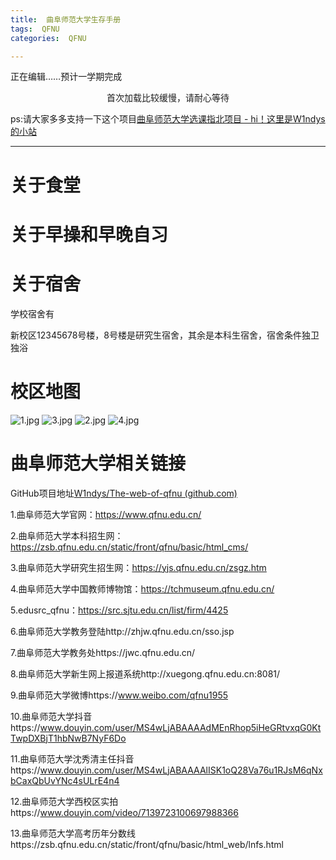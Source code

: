 ```yaml
---
title:  曲阜师范大学生存手册
tags:  QFNU
categories:  QFNU

---
```


正在编辑……预计一学期完成

<center>首次加载比较缓慢，请耐心等待</center>

ps:请大家多多支持一下这个项目[曲阜师范大学选课指北项目 - hi！这里是W1ndys的小站](https://w1ndys.top/2023/09/01/QFNU_Course_Selection_Guide_North/)

---

# 关于食堂

# 关于早操和早晚自习

# 关于宿舍

学校宿舍有

新校区12345678号楼，8号楼是研究生宿舍，其余是本科生宿舍，宿舍条件独卫独浴

# 校区地图

![1.jpg](https://img1.imgtp.com/2023/09/01/QSgsITld.jpg)
![3.jpg](https://img1.imgtp.com/2023/09/02/ZyZ1rHmT.jpg)
![2.jpg](https://img1.imgtp.com/2023/08/29/iOrpfraP.jpg)
![4.jpg](https://img1.imgtp.com/2023/09/01/H9v8bcgH.jpg)

# 曲阜师范大学相关链接

GitHub项目地址[W1ndys/The-web-of-qfnu (github.com)](https://github.com/W1ndys/The-web-of-qfnu)

1.曲阜师范大学官网：https://www.qfnu.edu.cn/

2.曲阜师范大学本科招生网：https://zsb.qfnu.edu.cn/static/front/qfnu/basic/html_cms/

3.曲阜师范大学研究生招生网：https://yjs.qfnu.edu.cn/zsgz.htm

4.曲阜师范大学中国教师博物馆：https://tchmuseum.qfnu.edu.cn/

5.edusrc_qfnu：https://src.sjtu.edu.cn/list/firm/4425

6.曲阜师范大学教务登陆http://zhjw.qfnu.edu.cn/sso.jsp

7.曲阜师范大学教务处https://jwc.qfnu.edu.cn/

8.曲阜师范大学新生网上报道系统http://xuegong.qfnu.edu.cn:8081/

9.曲阜师范大学微博https://www.weibo.com/qfnu1955

10.曲阜师范大学抖音https://www.douyin.com/user/MS4wLjABAAAAdMEnRhop5iHeGRtvxqG0KtTwpDXBjT1hbNwB7NyF6Do

11.曲阜师范大学沈秀清主任抖音https://www.douyin.com/user/MS4wLjABAAAAlISK1oQ28Va76u1RJsM6qNxbCaxQbUvYNc4sULrE4n4

12.曲阜师范大学西校区实拍https://www.douyin.com/video/7139723100697988366

13.曲阜师范大学高考历年分数线https://zsb.qfnu.edu.cn/static/front/qfnu/basic/html_web/lnfs.html
